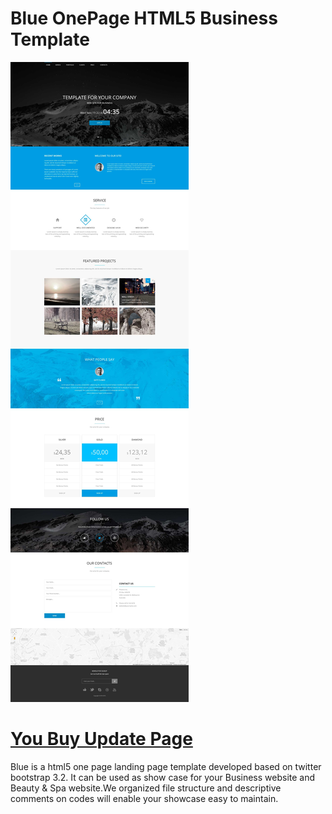 Blue OnePage HTML5 Business Template
========
<img src="7650444a-a970-11e4-91e4-6f53baebca995.jpg" />

<a href="https://websitebloger.github.io/free-css-temp/">You Buy Update Page</a>
========
Blue is a html5 one page landing page template developed based on twitter bootstrap 3.2. It can be used as show case for your Business website and Beauty &amp; Spa website.We organized file structure and descriptive comments on codes will enable your showcase easy to maintain.

